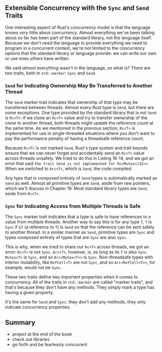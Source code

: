 ## Extensible Concurrency with the `Sync` and `Send` Traits

One interesting aspect of Rust's concurrency model is that the language knows
*very* little about concurrency. Almost everything we've been talking about so
far has been part of the standard library, not the language itself. Because we
don't need the language to provide everything we need to program in a
concurrent context, we're not limited to the concurrency options that the
standard library or language provide: we can write our own or use ones others
have written.

We said *almost* everything wasn't in the language, so what is? There are two
traits, both in `std::marker`: `Sync` and `Send`.

### `Send` for Indicating Ownership May Be Transferred to Another Thread

The `Send` marker trait indicates that ownership of that type may be
transferred between threads. Almost every Rust type is `Send`, but there are
some exceptions. One type provided by the standard library that is not `Send`
is `Rc<T>`: if we clone an `Rc<T>` value and try to transfer ownership of the
clone to another thread, both threads might update the reference count at the
same time. As we mentioned in the previous section, `Rc<T>` is implemented for
use in single-threaded situations where you don't want to pay the performance
penalty of having a threadsafe reference count.

Because `Rc<T>` is not marked `Send`, Rust's type system and trait bounds
ensure that we can never forget and accidentally send an `Rc<T>` value across
threads unsafely. We tried to do this in Listing 16-14, and we got an error
that said `the trait Send is not implemented for Rc<Mutex<i32>>`. When we
switched to `Arc<T>`, which is `Send`, the code compiled.

Any type that is composed entirely of `Send` types is automatically marked as
`Send` as well. Almost all primitive types are `Send`, aside from raw pointers,
which we'll discuss in Chapter 19. Most standard library types are `Send`,
aside from `Rc<T>`.

### `Sync` for Indicating Access from Multiple Threads is Safe

The `Sync` marker trait indicates that a type is safe to have references to a value from multiple threads. Another way to say this is for any type `T`, `T` is `Sync` if `&T` (a reference to `T`) is `Send` so that the reference can be sent safely to another thread. In a similar manner as `Send`, primitive types are `Sync` and types composed entirely of types that are `Sync` are also `Sync`.





This is why, when we tried to share our
`Rc<T>` across threads, we got an error: `Rc<T>` is not `Sync`. `Arc<T>`,
however, is, as long as its `T` is also `Sync`. `Mutex<T>` is `Sync`, and so
`Arc<Mutex<T>>` is `Sync`. Non-threadsafe types with interior mutability, like
`RefCell<T>` are not `Sync`, and so `Arc<RefCell<T>>`, for example, would not
be `Sync`.



These two traits define two important properties when it comes to concurrency.
All of the traits in `std::marker` are called "marker traits", and that's
because they don't have any methods. They simply mark a type has having a given
property.

It's the same for `Send` and `Sync`: they don't add any methods, they only
indicate concurrency properties.

## Summary

- project at the end of the book
- check out libraries
- go forth and be fearlessly concurrent
